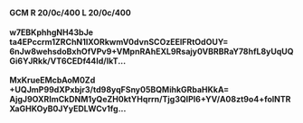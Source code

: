 #### GCM R 20/0c/400 L 20/0c/400
**w7EBKphhgNH43bJe**<br/>**ta4EPccrm1ZRChN1lXORkwmV0dvnSCOzEElFRtOdOUY=**<br/>**6nJw8wehsdoBxhOfVPv9+VMpnRAhEXL9Rsajy0VBRBRaY78hfL8yUqUQGi6YJRkk/VT6CEDf44Id/IkT...**<br/><br/>
**MxKrueEMcbAoM0Zd**<br/>**+UQJmP99dXPxbjr3/td98yqFSny05BQMihkGRbaHKkA=**<br/>**AjgJ9OXRImCkDNM1yQeZH0ktYHqrrn/Tjg3QIPl6+YV/A08zt9o4+folNTRXaGHKOyB0JYyEDLWCv1fg...**